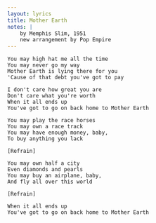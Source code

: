 ```yaml
---
layout: lyrics
title: Mother Earth
notes: |
    by Memphis Slim, 1951  
    new arrangement by Pop Empire
---
```


    You may high hat me all the time
    You may never go my way
    Mother Earth is lying there for you
    'Cause of that debt you've got to pay

    I don't care how great you are
    Don't care what you're worth
    When it all ends up
    You've got to go on back home to Mother Earth

    You may play the race horses
    You may own a race track
    You may have enough money, baby,
    To buy anything you lack

    [Refrain]

    You may own half a city
    Even diamonds and pearls
    You may buy an airplane, baby,
    And fly all over this world

    [Refrain]

    When it all ends up 
    You've got to go on back home to Mother Earth

